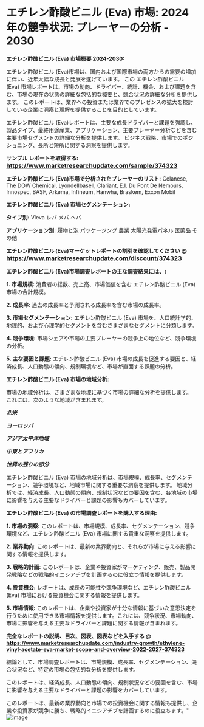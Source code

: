 # エチレン酢酸ビニル (Eva) 市場: 2024 年の競争状況: プレーヤーの分析 - 2030

<strong>エチレン酢酸ビニル (Eva) 市場概要 2024-2030:</strong>

エチレン酢酸ビニル (Eva)市場は、国内および国際市場の両方からの需要の増加に伴い、近年大幅な成長と発展を遂げています。 この エチレン酢酸ビニル (Eva) 市場レポートは、市場の動向、ドライバー、統計、機会、および課題を含む、市場の現在の状態の詳細な包括的な概要と、競合状況の詳細な分析を提供します。 このレポートは、業界への投資または業界でのプレゼンスの拡大を検討している企業に洞察と理解を提供することを目的としています。

エチレン酢酸ビニル (Eva)レポートは、主要な成長ドライバーと課題を強調し、製品タイプ、最終用途産業、アプリケーション、主要プレーヤー分析などを含む主要市場セグメントの詳細な分析を提供します。 ビジネス戦略、市場でのポジショニング、長所と短所に関する洞察を提供します。



<strong>サンプル レポートを取得する: <a href=https://www.marketresearchupdate.com/sample/374323><font size=3 color=#0000ff>https://www.marketresearchupdate.com/sample/374323</font></a></strong>



<strong>エチレン酢酸ビニル (Eva)市場で分析されたプレーヤーのリスト:</strong>
Celanese, The DOW Chemical, Lyondellbasell, Clariant, E.I. Du Pont De Nemours, Innospec, BASF, Arkema, Infineum, Hanwha, Braskem, Exxon Mobil



<strong>エチレン酢酸ビニル (Eva) 市場セグメンテーション:</strong>



<strong>タイプ別:</strong>
Vleva
レバ
メバ
ヘバ



<strong>アプリケーション別:</strong>
履物と泡
パッケージング
農業
太陽光発電パネル
医薬品
その他



<strong>エチレン酢酸ビニル (Eva)マーケットレポートの割引を確認してください @ <a href=https://www.marketresearchupdate.com/discount/374323><font size=3 color=#0000ff>https://www.marketresearchupdate.com/discount/374323</font></a></strong>



<strong>エチレン酢酸ビニル (Eva)市場調査レポートの主な調査結果には、:</strong>



<strong>1. 市場規模:</strong> 消費者の総数、売上高、市場価値を含む エチレン酢酸ビニル (Eva) 市場の合計規模。



<strong>2. 成長率:</strong> 過去の成長率と予測される成長率を含む市場の成長率。



<strong>3. 市場セグメンテーション:</strong> エチレン酢酸ビニル (Eva) 市場を、人口統計学的、地理的、および心理学的セグメントを含むさまざまなセグメントに分類します。



<strong>4. 競争環境:</strong> 市場シェアや市場の主要プレーヤーの競争上の地位など、競争環境の分析。



<strong>5. 主な要因と課題:</strong> エチレン酢酸ビニル (Eva) 市場の成長を促進する要因と、経済成長、人口動態の傾向、規制環境など、市場が直面する課題の分析。



<strong>エチレン酢酸ビニル (Eva) 市場の地域分析:</strong>

市場の地域分析は、さまざまな地域に基づく市場の詳細な分析を提供します。 これには、次のような地域が含まれます。

<em>

<strong>北米</strong></em>
<em>

<strong>ヨーロッパ</strong></em>
<em>

<strong>アジア太平洋地域</strong></em>
<em>

<strong>中東とアフリカ</strong></em>
<em>

<strong>世界の残りの部分</strong></em>

エチレン酢酸ビニル (Eva) 市場の地域分析は、市場規模、成長率、セグメンテーション、競争環境など、地域市場に関する重要な洞察を提供します。 地域分析では、経済成長、人口動態の傾向、規制状況などの要因を含む、各地域の市場に影響を与える主要なドライバーと課題の影響もカバーしています。



<strong>エチレン酢酸ビニル (Eva) の市場調査レポートを購入する理由:</strong>



<strong>1. 市場の洞察:</strong> このレポートは、市場規模、成長率、セグメンテーション、競争環境など、エチレン酢酸ビニル (Eva) 市場に関する貴重な洞察を提供します。



<strong>2. 業界動向:</strong> このレポートは、最新の業界動向と、それらが市場に与える影響に関する情報を提供します。



<strong>3. 戦略的計画:</strong> このレポートは、企業や投資家がマーケティング、販売、製品開発戦略などの戦略的イニシアチブを計画するのに役立つ情報を提供します。



<strong>4. 投資機会:</strong> レポートは、成長の可能性や競争環境など、エチレン酢酸ビニル (Eva) 市場における投資機会に関する情報を提供します。



<strong>5. 市場情報:</strong> このレポートは、企業や投資家が十分な情報に基づいた意思決定を行うために使用できる市場情報を提供します。これには、競争状況、市場動向、市場に影響を与える主要なドライバーと課題に関する情報が含まれます。



<strong><b>完全なレポートの説明、目次、図表、図表などを入手する @ <a href=https://www.marketresearchupdate.com/industry-growth/ethylene-vinyl-acetate-eva-market-scope-and-overview-2022-2027-374323>https://www.marketresearchupdate.com/industry-growth/ethylene-vinyl-acetate-eva-market-scope-and-overview-2022-2027-374323</a></b></strong>

結論として、市場調査レポートは、市場規模、成長率、セグメンテーション、競合状況など、特定の市場の包括的な分析を提供します。

このレポートは、経済成長、人口動態の傾向、規制状況などの要因を含む、市場に影響を与える主要なドライバーと課題の影響をカバーしています。

このレポートは、最新の業界動向と市場での投資機会に関する情報も提供し、企業や投資家が競争に勝ち、戦略的イニシアチブを計画するのに役立ちます。"
![image](https://github.com/renukap7961/renukap7961/assets/163852544/1b987e0b-2875-44b7-97f1-fdad54b0e5f8)
